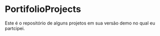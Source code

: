 # PortifolioProjects
Este é o repositório de alguns projetos em sua versão demo no qual eu partcipei.
